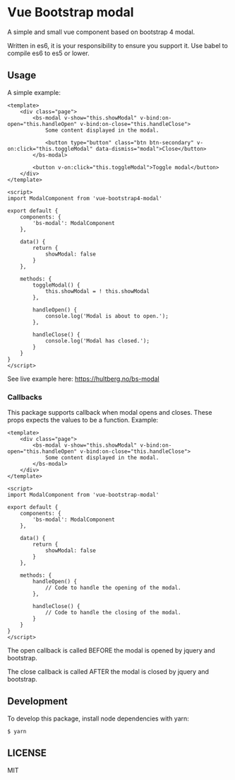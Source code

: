 # Vue Bootstrap modal

A simple and small vue component based on bootstrap 4 modal.

Written in es6, it is your responsibility to ensure you support it. Use babel to compile es6 to es5 or lower.

## Usage

A simple example:

```vue
<template>
    <div class="page">
        <bs-modal v-show="this.showModal" v-bind:on-open="this.handleOpen" v-bind:on-close="this.handleClose">
            Some content displayed in the modal.
            
            <button type="button" class="btn btn-secondary" v-on:click="this.toggleModal" data-dismiss="modal">Close</button>
        </bs-modal>
        
        <button v-on:click="this.toggleModal">Toggle modal</button>
    </div>
</template>

<script>
import ModalComponent from 'vue-bootstrap4-modal'

export default {
    components: {
        'bs-modal': ModalComponent
    },
    
    data() {
        return {
            showModal: false
        }
    },
    
    methods: {
        toggleModal() {
            this.showModal = ! this.showModal
        },

        handleOpen() {
            console.log('Modal is about to open.');
        },

        handleClose() {
            console.log('Modal has closed.');
        }
    }
}
</script>
```

See live example here: https://hultberg.no/bs-modal

### Callbacks

This package supports callback when modal opens and closes. These props expects
the values to be a function. Example:

```vue
<template>
    <div class="page">
        <bs-modal v-show="this.showModal" v-bind:on-open="this.handleOpen" v-bind:on-close="this.handleClose">
            Some content displayed in the modal.
        </bs-modal>
    </div>
</template>

<script>
import ModalComponent from 'vue-bootstrap-modal'

export default {
    components: {
        'bs-modal': ModalComponent
    },
    
    data() {
        return {
            showModal: false
        }
    },
    
    methods: {
        handleOpen() {
            // Code to handle the opening of the modal.
        },
        
        handleClose() {
            // Code to handle the closing of the modal.
        }
    }
}
</script>
```

The open callback is called BEFORE the modal is opened by jquery and bootstrap.

The close callback is called AFTER the modal is closed by jquery and bootstrap.

## Development

To develop this package, install node dependencies with yarn:
```
$ yarn
```

## LICENSE

MIT
